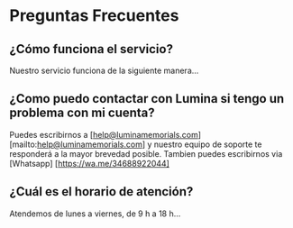 # Preguntas Frecuentes

## ¿Cómo funciona el servicio?
Nuestro servicio funciona de la siguiente manera…

## ¿Como puedo contactar con Lumina si tengo un problema con mi cuenta?
Puedes escribirnos a [help@luminamemorials.com] [mailto:help@luminamemorials.com] y nuestro equipo de soporte te responderá a la mayor brevedad posible. 
Tambien puedes escribirnos via [Whatsapp] [https://wa.me/34688922044]

## ¿Cuál es el horario de atención?
Atendemos de lunes a viernes, de 9 h a 18 h…
